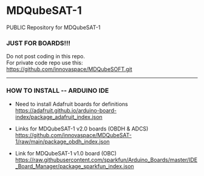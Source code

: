 # MDQubeSAT-1

PUBLIC Repository for MDQubeSAT-1

### JUST FOR BOARDS!!!

Do not post coding in this repo.    
For private code repo use this:    
https://github.com/innovaspace/MDQubeSOFT.git

-----------------------------------------------------------------------------

### HOW TO INSTALL -- ARDUINO IDE

- Need to install Adafruit boards for definitions    
https://adafruit.github.io/arduino-board-index/package_adafruit_index.json

- Links for MDQubeSAT-1 v2.0 boards (OBDH & ADCS)    
https://github.com/innovaspace/MDQubeSAT-1/raw/main/package_obdh_index.json

- Link for MDQubeSAT-1 v1.0 board (OBC)    
https://raw.githubusercontent.com/sparkfun/Arduino_Boards/master/IDE_Board_Manager/package_sparkfun_index.json

